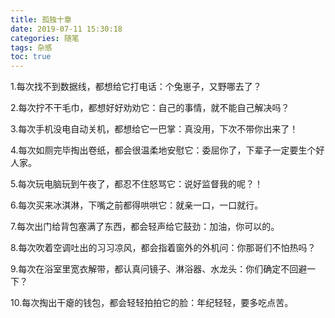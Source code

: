 ```yaml
---
title: 孤独十章
date: 2019-07-11 15:30:18
categories: 随笔
tags: 杂感
toc: true
---
```

1.每次找不到数据线，都想给它打电话：个兔崽子，又野哪去了？

2.每次拧不干毛巾，都想好好劝劝它：自己的事情，就不能自己解决吗？

3.每次手机没电自动关机，都想给它一巴掌：真没用，下次不带你出来了！

4.每次如厕完毕掏出卷纸，都会很温柔地安慰它：委屈你了，下辈子一定要生个好人家。

5.每次玩电脑玩到午夜了，都忍不住怒骂它：说好监督我的呢？！

6.每次买来冰淇淋，下嘴之前都得哄哄它：就亲一口，一口就行。

7.每次出门给背包塞满了东西，都会轻声给它鼓劲：加油，你可以的。

8.每次吹着空调吐出的习习凉风，都会指着窗外的外机问：你那哥们不怕热吗？

9.每次在浴室里宽衣解带，都认真问镜子、淋浴器、水龙头：你们确定不回避一下？

10.每次掏出干瘪的钱包，都会轻轻拍拍它的脸：年纪轻轻，要多吃点苦。

